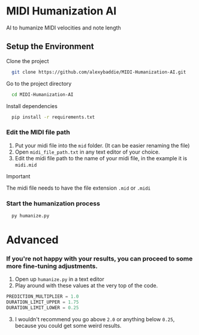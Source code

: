 # MIDI Humanization AI
AI to humanize MIDI velocities and note length

## Setup the Environment

Clone the project

```bash
  git clone https://github.com/alexybaddie/MIDI-Humanization-AI.git
```

Go to the project directory

```bash
  cd MIDI-Humanization-AI
```

Install dependencies

```bash
  pip install -r requirements.txt
```

### Edit the MIDI file path

1. Put your midi file into the `mid` folder. (It can be easier renaming the file)
2. Open `midi_file_path.txt` in any text editor of your choice.
3. Edit the midi file path to the name of your midi file, in the example it is `midi.mid`

> [!IMPORTANT]
> The midi file needs to have the file extension `.mid` or `.midi`

### Start the humanization process

```bash
  py humanize.py
```

# Advanced

### If you're not happy with your results, you can proceed to some more fine-tuning adjustments.

1. Open up `humanize.py` in a text editor
2. Play around with these values at the very top of the code.

```python
PREDICTION_MULTIPLIER = 1.0
DURATION_LIMIT_UPPER = 1.75
DURATION_LIMIT_LOWER = 0.25
```

3. I wouldn't recommend you go above `2.0` or anything below `0.25`, because you could get some weird results.
